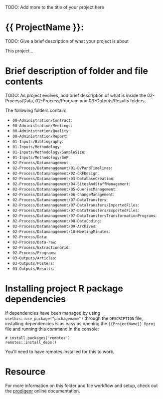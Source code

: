 TODO: Add more to the title of your project here

# {{ ProjectName }}:

TODO: Give a brief description of what your project is about

This project...

# Brief description of folder and file contents

TODO: As project evolves, add brief description of what is inside the 02-Process/Data, 02-Process/Program and 03-Outputs/Results folders.

The following folders contain:

- `00-Administration/Contract`:
- `00-Administration/Meetings`:
- `00-Administration/Quality`:
- `00-Administration/Report`:
- `01-Inputs/Bibliography`:
- `01-Inputs/Methodology`:
- `01-Inputs/Methodology/SampleSize`:
- `01-Inputs/Methodology/SAP`:
- `02-Process/Datamanagement`:
- `02-Process/Datamanagement/01-DVPandTimelines`:
- `02-Process/Datamanagement/02-CRFDesign`:
- `02-Process/Datamanagement/03-DatabaseCreation`:
- `02-Process/Datamanagement/04-SitesAndStaffManagement`:
- `02-Process/Datamanagement/05-QueriesManagement`:
- `02-Process/Datamanagement/06-ChangeManagement`:
- `02-Process/Datamanagement/07-DataTransfers`:
- `02-Process/Datamanagement/07-DataTransfers/ImportedFiles`:
- `02-Process/Datamanagement/07-DataTransfers/ExportedFiles`:
- `02-Process/Datamanagement/07-DataTransfersTransformationPrograms`:
- `02-Process/Datamanagement/08-DataCoding`:
- `02-Process/Datamanagement/09-Archives`:
- `02-Process/Datamanagement/10-MeetingMinutes`:
- `02-Process/Data`:
- `02-Process/Data-raw`:
- `02-Process/ExtractionGrid`:
- `02-Process/Programs`:
- `03-Outputs/Articles`:
- `03-Outputs/Posters`:
- `03-Outputs/Results`:

# Installing project R package dependencies

If dependencies have been managed by using `usethis::use_package("packagename")`
through the `DESCRIPTION` file, installing dependencies is as easy as opening the
`{{ProjectName}}.Rproj` file and running this command in the console:

    # install.packages("remotes")
    remotes::install_deps()

You'll need to have remotes installed for this to work.

# Resource

For more information on this folder and file workflow and setup, check
out the [prodigenr](https://rostools.github.io/prodigenr) online
documentation.

